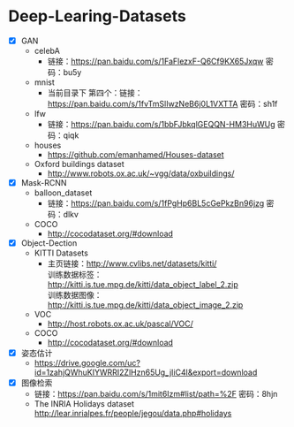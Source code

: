 # Deep-Learing-Datasets
- [x] GAN
    * celebA
      * 链接：https://pan.baidu.com/s/1FaFlezxF-Q6Cf9KX65Jxqw 密码：bu5y
    * mnist 
      * 当前目录下
         第四个：链接：https://pan.baidu.com/s/1fvTmSlIwzNeB6j0L1VXTTA  密码：sh1f
    * lfw
      * 链接：https://pan.baidu.com/s/1bbFJbkqlGEQQN-HM3HuWUg 密码：qiqk
    * houses
      * https://github.com/emanhamed/Houses-dataset
    * Oxford buildings dataset
      * http://www.robots.ox.ac.uk/~vgg/data/oxbuildings/
- [x] Mask-RCNN
    * balloon_dataset
      * 链接：https://pan.baidu.com/s/1fPgHp6BL5cGePkzBn96jzg 密码：dlkv
    * COCO
      * http://cocodataset.org/#download
- [x] Object-Dection
    * KITTI Datasets 
      * 主页链接：http://www.cvlibs.net/datasets/kitti/ <br>
      训练数据标签：http://kitti.is.tue.mpg.de/kitti/data_object_label_2.zip <br>
      训练数据图像：http://kitti.is.tue.mpg.de/kitti/data_object_image_2.zip
    * VOC
      * http://host.robots.ox.ac.uk/pascal/VOC/
    * COCO
      * http://cocodataset.org/#download
- [x] 姿态估计
    * https://drive.google.com/uc?id=1zahjQWhuKIYWRRI2ZlHzn65Ug_jIiC4l&export=download
- [x] 图像检索
    * 链接：https://pan.baidu.com/s/1mit6Izm#list/path=%2F  密码：8hjn
    * The INRIA Holidays dataset  http://lear.inrialpes.fr/people/jegou/data.php#holidays

